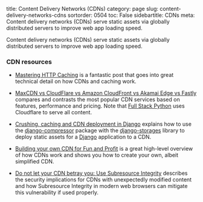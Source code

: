 title: Content Delivery Networks (CDNs)
category: page
slug: content-delivery-networks-cdns
sortorder: 0504
toc: False
sidebartitle: CDNs
meta: Content delivery networks (CDNs) serve static assets via globally distributed servers to improve web app loading speed.


Content delivery networks (CDNs) serve static assets via globally distributed 
servers to improve web app loading speed.


### CDN resources
* [Mastering HTTP Caching](https://blog.fortrabbit.com/mastering-http-caching)
  is a fantastic post that goes into great technical detail on how CDNs and 
  caching work.

* [MaxCDN vs CloudFlare vs Amazon CloudFront vs Akamai Edge vs Fastly](https://www.codeinwp.com/blog/maxcdn-vs-cloudflare-vs-cloudfront-vs-akamai-edge-vs-fastly/)
  compares and contrasts the most popular CDN services based on features,
  performance and pricing. Note
  that [Full Stack Python](https://www.fullstackpython.com/) uses Cloudflare
  to serve all content.

* [Crushing, caching and CDN deployment in Django](https://tech.marksblogg.com/crushing-caching-cdn-django.html)
  explains how to use the 
  [django-compressor](https://github.com/django-compressor/django-compressor/) 
  package with the
  [django-storages](https://django-storages.readthedocs.io/en/latest/) library
  to deploy static assets for a [Django](/django.html) application to a CDN.

* [Building your own CDN for Fun and Profit](https://pasztor.at/blog/building-your-own-cdn)
  is a great high-level overview of how CDNs work and shows you how to
  create your own, albeit simplified CDN.

* [Do not let your CDN betray you: Use Subresource Integrity](https://hacks.mozilla.org/2015/09/subresource-integrity-in-firefox-43/)
  describes the security implications for CDNs with unexpectedly modified
  content and how Subresource Integrity in modern web browsers can mitigate
  this vulnerability if used properly.
